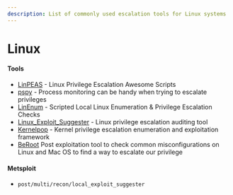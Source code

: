 ```yaml
---
description: List of commonly used escalation tools for Linux systems
---
```


# Linux

#### Tools

* [LinPEAS](https://github.com/carlospolop/PEASS-ng/tree/master/linPEAS) - Linux Privilege Escalation Awesome Scripts
* [pspy](https://github.com/DominicBreuker/pspy) - Process monitoring can be handy when trying to escalate privileges
* [LinEnum](https://github.com/rebootuser/LinEnum) - Scripted Local Linux Enumeration & Privilege Escalation Checks
* [Linux\_Exploit\_Suggester](https://github.com/mzet-/linux-exploit-suggester) - Linux privilege escalation auditing tool
* [Kernelpop](https://github.com/spencerdodd/kernelpop) - Kernel privilege escalation enumeration and exploitation framework
* [BeRoot](https://github.com/AlessandroZ/BeRoot/tree/master/Linux) Post exploitation tool to check common misconfigurations on Linux and Mac OS to find a way to escalate our privilege

#### Metsploit

* `post/multi/recon/local_exploit_suggester`
